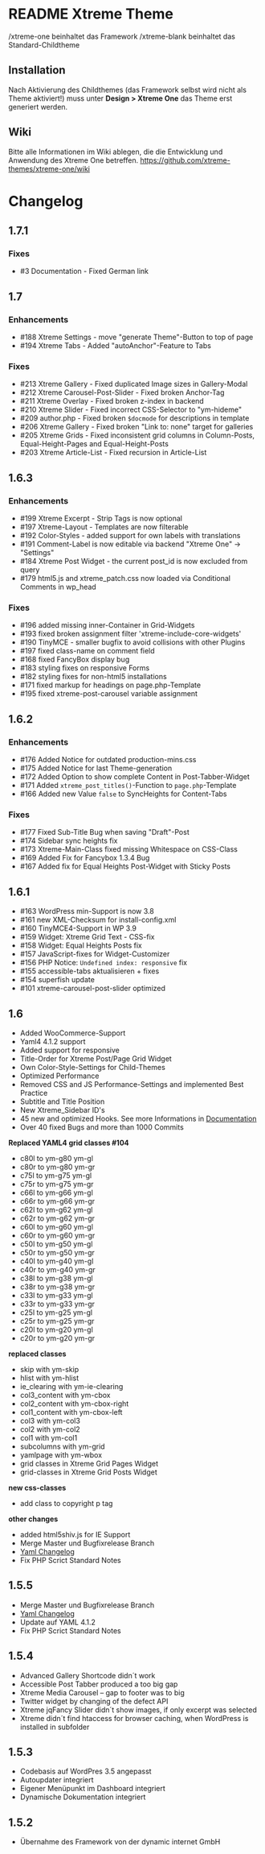 # README Xtreme Theme

/xtreme-one beinhaltet das Framework
/xtreme-blank beinhaltet das Standard-Childtheme

## Installation

Nach Aktivierung des Childthemes (das Framework selbst wird nicht als Theme aktiviert!) muss unter **Design > Xtreme One** das Theme erst generiert werden. 

## Wiki
Bitte alle Informationen im Wiki ablegen, die die Entwicklung und Anwendung des Xtreme One betreffen.
https://github.com/xtreme-themes/xtreme-one/wiki


# Changelog


## 1.7.1
### Fixes
* #3 Documentation - Fixed German link

## 1.7
### Enhancements
* #188 Xtreme Settings - move "generate Theme"-Button to top of page
* #194 Xtreme Tabs - Added "autoAnchor"-Feature to Tabs

### Fixes
* #213 Xtreme Gallery - Fixed duplicated Image sizes in Gallery-Modal
* #212 Xtreme Carousel-Post-Slider - Fixed broken Anchor-Tag
* #211 Xtreme Overlay - Fixed broken z-index in backend
* #210 Xtreme Slider - Fixed incorrect CSS-Selector to "ym-hideme"
* #209 author.php - Fixed broken `$docmode` for descriptions in template
* #206 Xtreme Gallery - Fixed broken "Link to: none" target for galleries
* #205 Xtreme Grids - Fixed inconsistent grid columns in Column-Posts, Equal-Height-Pages and Equal-Height-Posts
* #203 Xtreme Article-List - Fixed recursion in Article-List


## 1.6.3
### Enhancements
* #199 Xtreme Excerpt - Strip Tags is now optional
* #197 Xtreme-Layout - Templates are now filterable
* #192 Color-Styles - added support for own labels with translations
* #191 Comment-Label is now editable via backend "Xtreme One" -> "Settings"
* #184 Xtreme Post Widget - the current post_id is now excluded from query
* #179 html5.js and xtreme_patch.css now loaded via Conditional Comments in wp_head

### Fixes
* #196 added missing inner-Container in Grid-Widgets
* #193 fixed broken assignment filter 'xtreme-include-core-widgets'
* #190 TinyMCE - smaller bugfix to avoid collisions with other Plugins
* #197 fixed class-name on comment field
* #168 fixed FancyBox display bug
* #183 styling fixes on responsive Forms
* #182 styling fixes for non-html5 installations
* #171 fixed markup for headings on page.php-Template
* #195 fixed xtreme-post-carousel variable assignment

## 1.6.2
### Enhancements
* #176 Added Notice for outdated production-mins.css
* #175 Added Notice for last Theme-generation
* #172 Added Option to show complete Content in Post-Tabber-Widget
* #171 Added `xtreme_post_titles()`-Function to `page.php`-Template
* #166 Added new Value `false` to SyncHeights for Content-Tabs

### Fixes
* #177 Fixed Sub-Title Bug when saving "Draft"-Post
* #174 Sidebar sync heights fix
* #173 Xtreme-Main-Class fixed missing Whitespace on CSS-Class
* #169 Added Fix for Fancybox 1.3.4 Bug
* #167 Added fix for Equal Heights Post-Widget with Sticky Posts

## 1.6.1
* #163 WordPress min-Support is now 3.8
* #161 new XML-Checksum for install-config.xml
* #160 TinyMCE4-Support in WP 3.9
* #159 Widget: Xtreme Grid Text - CSS-fix
* #158 Widget: Equal Heights Posts fix
* #157 JavaScript-fixes for Widget-Customizer
* #156 PHP Notice: `Undefined index: responsive` fix
* #155 accessible-tabs aktualisieren + fixes
* #154 superfish update
* #101 xtreme-carousel-post-slider optimized


## 1.6

* Added WooCommerce-Support
* Yaml4 4.1.2 support
* Added support for responsive 
* Title-Order for Xtreme Post/Page Grid Widget
* Own Color-Style-Settings for Child-Themes
* Optimized Performance
* Removed CSS and JS Performance-Settings and implemented Best Practice
* Subtitle and Title Position
* New Xtreme_Sidebar ID's
* 45 new and optimized Hooks. See more Informations in [Documentation](https://github.com/xtreme-themes/xtreme-one/wik)
* Over 40 fixed Bugs and more than 1000 Commits

__Replaced YAML4 grid classes #104__

* c80l to ym-g80 ym-gl
* c80r to ym-g80 ym-gr
* c75l to ym-g75 ym-gl
* c75r to ym-g75 ym-gr
* c66l to ym-g66 ym-gl
* c66r to ym-g66 ym-gr
* c62l to ym-g62 ym-gl
* c62r to ym-g62 ym-gr
* c60l to ym-g60 ym-gl
* c60r to ym-g60 ym-gr
* c50l to ym-g50 ym-gl
* c50r to ym-g50 ym-gr
* c40l to ym-g40 ym-gl
* c40r to ym-g40 ym-gr
* c38l to ym-g38 ym-gl
* c38r to ym-g38 ym-gr
* c33l to ym-g33 ym-gl
* c33r to ym-g33 ym-gr
* c25l to ym-g25 ym-gl
* c25r to ym-g25 ym-gr
* c20l to ym-g20 ym-gl
* c20r to ym-g20 ym-gr
  
__replaced classes__

* skip with ym-skip
* hlist with ym-hlist
* ie_clearing with ym-ie-clearing
* col3_content with ym-cbox
* col2_content with ym-cbox-right
* col1_content with ym-cbox-left
* col3 with ym-col3
* col2 with ym-col2
* col1 with ym-col1
* subcolumns with ym-grid
* yamlpage with ym-wbox
* grid classes in Xtreme Grid Pages Widget
* grid-classes in Xtreme Grid Posts Widget
 
__new css-classes__

* add class to copyright p tag
  
__other changes__

* added html5shiv.js for IE Support 
* Merge Master und Bugfixrelease Branch
* [Yaml Changelog](https://github.com/yamlcss/yaml/blob/master/changelog.md)
* Fix PHP Scrict Standard Notes
 

## 1.5.5
* Merge Master und Bugfixrelease Branch
* [Yaml Changelog](https://github.com/yamlcss/yaml/blob/master/changelog.md)
* Update auf YAML 4.1.2
* Fix PHP Scrict Standard Notes


## 1.5.4
 * Advanced Gallery Shortcode didn´t work
 * Accessible Post Tabber produced a too big gap
 * Xtreme Media Carousel – gap to footer was to big
 * Twitter widget by changing of the defect API
 * Xtreme jqFancy Slider didn´t show images, if only excerpt was selected
 * Xtreme didn´t find htaccess for browser caching, when WordPress is installed in subfolder

## 1.5.3
 * Codebasis auf WordPres 3.5 angepasst
 * Autoupdater integriert
 * Eigener Menüpunkt im Dashboard integriert
 * Dynamische Dokumentation integriert

## 1.5.2
 * Übernahme des Framework von der dynamic internet GmbH
